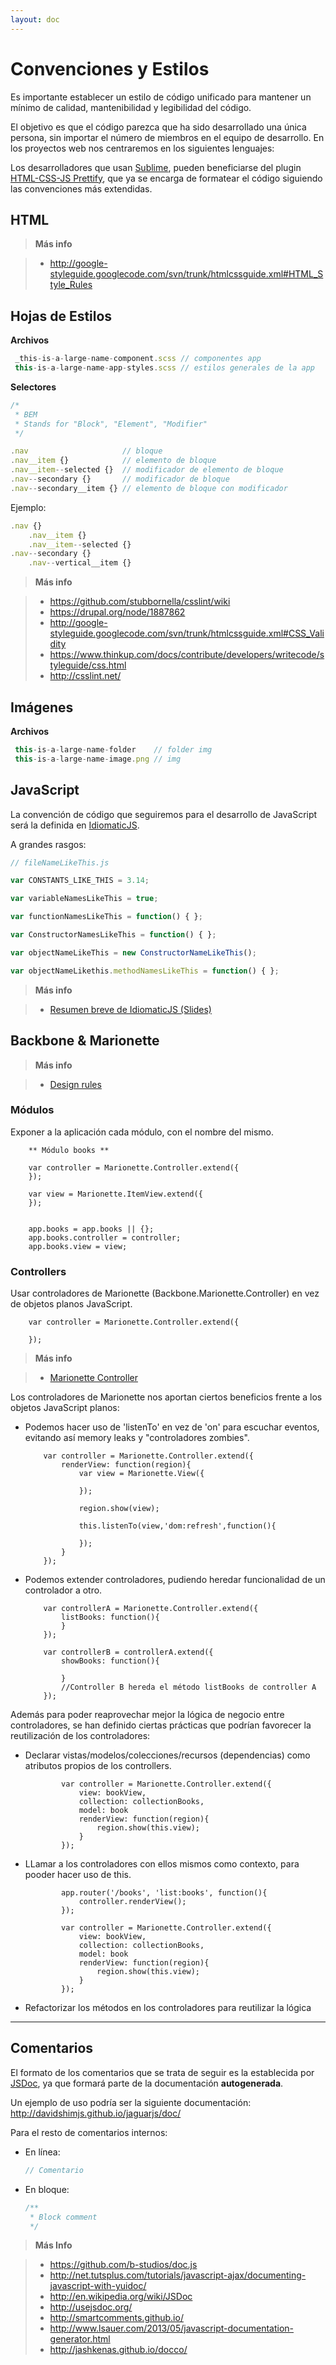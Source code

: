 ```yaml
---
layout: doc
---
```


# Convenciones y Estilos


Es importante establecer un estilo de código unificado para mantener un mínimo de calidad, mantenibilidad y legibilidad del código.

El objetivo es que el código parezca que ha sido desarrollado una única persona, sin importar el número de miembros en el equipo de desarrollo.
En los proyectos web nos centraremos en los siguientes lenguajes:

Los desarrolladores que usan [Sublime](http://www.sublimetext.com/), pueden beneficiarse del plugin [HTML-CSS-JS Prettify](https://github.com/victorporof/Sublime-HTMLPrettify), que ya se encarga de formatear el código siguiendo las convenciones más extendidas.

## HTML

> **Más info**

> * http://google-styleguide.googlecode.com/svn/trunk/htmlcssguide.xml#HTML_Style_Rules

## Hojas de Estilos

**Archivos**

```javascript
 _this-is-a-large-name-component.scss // componentes app
 this-is-a-large-name-app-styles.scss // estilos generales de la app
```

**Selectores**

```javascript
/*
 * BEM
 * Stands for "Block", "Element", "Modifier"
 */

.nav                     // bloque
.nav__item {}            // elemento de bloque
.nav__item--selected {}  // modificador de elemento de bloque
.nav--secondary {}       // modificador de bloque
.nav--secondary__item {} // elemento de bloque con modificador
```

Ejemplo:

```javascript
.nav {}
    .nav__item {}
    .nav__item--selected {}
.nav--secondary {}
    .nav--vertical__item {}
```

> **Más info**

> * https://github.com/stubbornella/csslint/wiki
> * https://drupal.org/node/1887862
> * http://google-styleguide.googlecode.com/svn/trunk/htmlcssguide.xml#CSS_Validity
> * https://www.thinkup.com/docs/contribute/developers/writecode/styleguide/css.html
> * http://csslint.net/

## Imágenes

**Archivos**

```javascript
 this-is-a-large-name-folder    // folder img
 this-is-a-large-name-image.png // img
```

## JavaScript

La convención de código que seguiremos para el desarrollo de JavaScript será la definida en [IdiomaticJS](https://github.com/rwaldron/idiomatic.js/).

A grandes rasgos:

```javascript
// fileNameLikeThis.js

var CONSTANTS_LIKE_THIS = 3.14;

var variableNamesLikeThis = true;

var functionNamesLikeThis = function() { };

var ConstructorNamesLikeThis = function() { };

var objectNameLikeThis = new ConstructorNameLikeThis();

var objectNameLikethis.methodNamesLikeThis = function() { };
```

> **Más info**

> * [Resumen breve de IdiomaticJS (Slides)](http://slid.es/antai/js_con_estilo)


## Backbone & Marionette

> **Más info**

> * [Design rules](http://cloudandcode.tumblr.com/post/98671637921/design-rules-in-a-backbone-marionette-app)

### Módulos

Exponer a la aplicación cada módulo, con el nombre del mismo.

        ** Módulo books **

        var controller = Marionette.Controller.extend({
        });

        var view = Marionette.ItemView.extend({
        });


        app.books = app.books || {};
        app.books.controller = controller;
        app.books.view = view;


### Controllers

Usar controladores de Marionette (Backbone.Marionette.Controller) en vez de objetos planos JavaScript.


        var controller = Marionette.Controller.extend({

        });

> **Más info**

> * [Marionette Controller](http://marionettejs.com/docs/v1.8.2/marionette.controller.html)

Los controladores de Marionette nos aportan ciertos beneficios frente a los objetos JavaScript planos:

*   Podemos hacer uso de 'listenTo' en vez de 'on' para escuchar eventos, evitando así memory leaks y "controladores zombies".

            var controller = Marionette.Controller.extend({
                renderView: function(region){
                    var view = Marionette.View({

                    });

                    region.show(view);

                    this.listenTo(view,'dom:refresh',function(){

                    });
                }
            });

*   Podemos extender controladores, pudiendo heredar funcionalidad de un controlador a  otro.

            var controllerA = Marionette.Controller.extend({
                listBooks: function(){
                }
            });

            var controllerB = controllerA.extend({
                showBooks: function(){

                }
                //Controller B hereda el método listBooks de controller A
            });

Además para poder reaprovechar mejor la lógica de negocio entre controladores, se han definido ciertas prácticas que podrían favorecer la reutilización de los controladores:

*   Declarar vistas/modelos/colecciones/recursos (dependencias) como atributos propios de los controllers.

                var controller = Marionette.Controller.extend({
                    view: bookView,
                    collection: collectionBooks,
                    model: book
                    renderView: function(region){
                        region.show(this.view);
                    }
                });


*   LLamar a los controladores con ellos mismos como contexto, para pooder hacer uso de this.

                app.router('/books', 'list:books', function(){
                    controller.renderView();
                });

                var controller = Marionette.Controller.extend({
                    view: bookView,
                    collection: collectionBooks,
                    model: book
                    renderView: function(region){
                        region.show(this.view);
                    }
                });

*   Refactorizar los métodos en los controladores para reutilizar la lógica

-------


## Comentarios

El formato de los comentarios que se trata de seguir es la establecida por [JSDoc](http://usejsdoc.org/), ya que formará parte de la documentación **autogenerada**.

Un ejemplo de uso podría ser la siguiente documentación: http://davidshimjs.github.io/jaguarjs/doc/

Para el resto de comentarios internos:

* En línea:

    ```javascript
    // Comentario
    ```

* En bloque:

    ```javascript
    /**
     * Block comment
     */
    ```

> **Más Info**

> * https://github.com/b-studios/doc.js
> * http://net.tutsplus.com/tutorials/javascript-ajax/documenting-javascript-with-yuidoc/
> * http://en.wikipedia.org/wiki/JSDoc
> * http://usejsdoc.org/
> * http://smartcomments.github.io/
> * http://www.lsauer.com/2013/05/javascript-documentation-generator.html
> * http://jashkenas.github.io/docco/
